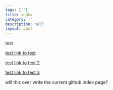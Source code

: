 ```yaml
---
tags: ['']
title: index
category: ''
description: null
layout: post
---
```

test

[test link to test](test)

[test link to test 2](test2)

[test link to test 3](test3)

will this over write the current github index page?
